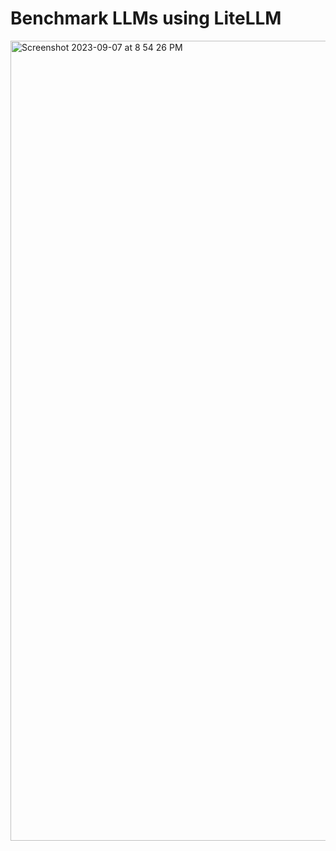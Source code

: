 # Benchmark LLMs using LiteLLM
<img width="1280" alt="Screenshot 2023-09-07 at 8 54 26 PM" src="https://github.com/BerriAI/litellm/assets/29436595/cfcc0a3c-5395-4976-8e3c-5e2e328ce88b">
